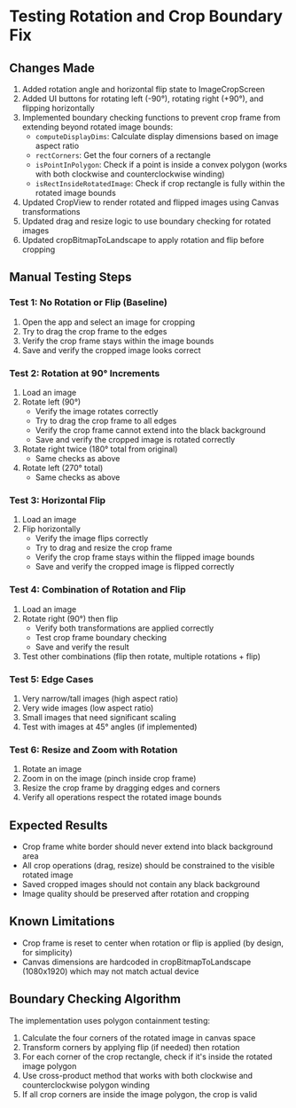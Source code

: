 # Testing Rotation and Crop Boundary Fix

## Changes Made
1. Added rotation angle and horizontal flip state to ImageCropScreen
2. Added UI buttons for rotating left (-90°), rotating right (+90°), and flipping horizontally
3. Implemented boundary checking functions to prevent crop frame from extending beyond rotated image bounds:
   - `computeDisplayDims`: Calculate display dimensions based on image aspect ratio
   - `rectCorners`: Get the four corners of a rectangle
   - `isPointInPolygon`: Check if a point is inside a convex polygon (works with both clockwise and counterclockwise winding)
   - `isRectInsideRotatedImage`: Check if crop rectangle is fully within the rotated image bounds
4. Updated CropView to render rotated and flipped images using Canvas transformations
5. Updated drag and resize logic to use boundary checking for rotated images
6. Updated cropBitmapToLandscape to apply rotation and flip before cropping

## Manual Testing Steps

### Test 1: No Rotation or Flip (Baseline)
1. Open the app and select an image for cropping
2. Try to drag the crop frame to the edges
3. Verify the crop frame stays within the image bounds
4. Save and verify the cropped image looks correct

### Test 2: Rotation at 90° Increments
1. Load an image
2. Rotate left (90°)
   - Verify the image rotates correctly
   - Try to drag the crop frame to all edges
   - Verify the crop frame cannot extend into the black background
   - Save and verify the cropped image is rotated correctly
3. Rotate right twice (180° total from original)
   - Same checks as above
4. Rotate left (270° total)
   - Same checks as above

### Test 3: Horizontal Flip
1. Load an image
2. Flip horizontally
   - Verify the image flips correctly
   - Try to drag and resize the crop frame
   - Verify the crop frame stays within the flipped image bounds
   - Save and verify the cropped image is flipped correctly

### Test 4: Combination of Rotation and Flip
1. Load an image
2. Rotate right (90°) then flip
   - Verify both transformations are applied correctly
   - Test crop frame boundary checking
   - Save and verify the result
3. Test other combinations (flip then rotate, multiple rotations + flip)

### Test 5: Edge Cases
1. Very narrow/tall images (high aspect ratio)
2. Very wide images (low aspect ratio)
3. Small images that need significant scaling
4. Test with images at 45° angles (if implemented)

### Test 6: Resize and Zoom with Rotation
1. Rotate an image
2. Zoom in on the image (pinch inside crop frame)
3. Resize the crop frame by dragging edges and corners
4. Verify all operations respect the rotated image bounds

## Expected Results
- Crop frame white border should never extend into black background area
- All crop operations (drag, resize) should be constrained to the visible rotated image
- Saved cropped images should not contain any black background
- Image quality should be preserved after rotation and cropping

## Known Limitations
- Crop frame is reset to center when rotation or flip is applied (by design, for simplicity)
- Canvas dimensions are hardcoded in cropBitmapToLandscape (1080x1920) which may not match actual device

## Boundary Checking Algorithm
The implementation uses polygon containment testing:
1. Calculate the four corners of the rotated image in canvas space
2. Transform corners by applying flip (if needed) then rotation
3. For each corner of the crop rectangle, check if it's inside the rotated image polygon
4. Use cross-product method that works with both clockwise and counterclockwise polygon winding
5. If all crop corners are inside the image polygon, the crop is valid
